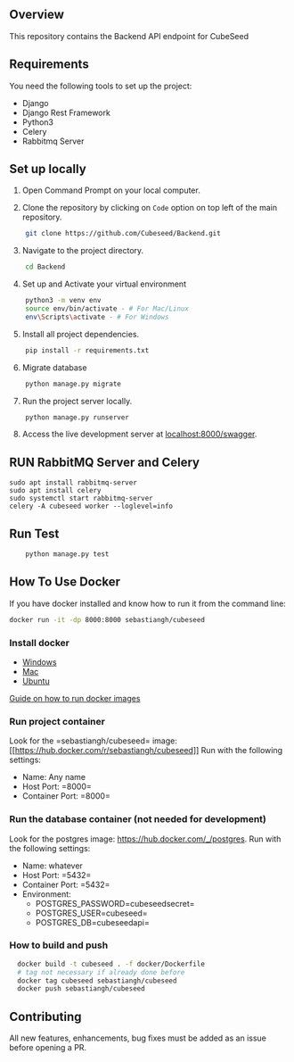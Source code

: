 ## Overview

This repository contains the Backend API endpoint for CubeSeed

## Requirements

You need the following tools to set up the project:
- Django
- Django Rest Framework
- Python3
- Celery
- Rabbitmq Server

## Set up locally

1. Open Command Prompt on your local computer.

2. Clone the repository by clicking on `Code` option on top left of the main repository.

```bash
    git clone https://github.com/Cubeseed/Backend.git
```

3. Navigate to the project directory.

```bash
    cd Backend
```

4. Set up and Activate your virtual environment

```bash
    python3 -m venv env
    source env/bin/activate - # For Mac/Linux
    env\Scripts\activate - # For Windows
```

5. Install all project dependencies. 

```bash
    pip install -r requirements.txt
```

6. Migrate database

```bash
    python manage.py migrate
```

7. Run the project server locally.

```bash
    python manage.py runserver
```

8. Access the live development server at [localhost:8000/swagger](http://localhost:8000/swagger/).

## RUN RabbitMQ Server and Celery
```
sudo apt install rabbitmq-server
sudo apt install celery
sudo systemctl start rabbitmq-server
celery -A cubeseed worker --loglevel=info
```

## Run Test

```bash
    python manage.py test
```

## How To Use Docker

If you have docker installed and know how to run it from the command line:

```bash
docker run -it -dp 8000:8000 sebastiangh/cubeseed
```

### Install docker
 - [Windows](https://docs.docker.com/desktop/install/windows-install/)
 - [Mac](https://docs.docker.com/desktop/install/mac-install/)
 - [Ubuntu](https://docs.docker.com/engine/install/ubuntu/)

[Guide on how to run docker images](https://docs.docker.com/get-started/run-docker-hub-images/)

### Run project container
Look for the =sebastiangh/cubeseed= image: [[https://hub.docker.com/r/sebastiangh/cubeseed]]
Run with the following settings:
 - Name: Any name
 - Host Port: =8000=
 - Container Port: =8000=

### Run the database container (not needed for development)
Look for the postgres image: https://hub.docker.com/_/postgres.
Run with the following settings:
 - Name: whatever
 - Host Port: =5432=
 - Container Port: =5432=
 - Environment:
   + POSTGRES_PASSWORD=cubeseedsecret=
   + POSTGRES_USER=cubeseed=
   + POSTGRES_DB=cubeseedapi=

### How to build and push
```bash
  docker build -t cubeseed . -f docker/Dockerfile
  # tag not necessary if already done before
  docker tag cubeseed sebastiangh/cubeseed
  docker push sebastiangh/cubeseed
```

## Contributing
All new features, enhancements, bug fixes must be added as an issue before opening a PR.